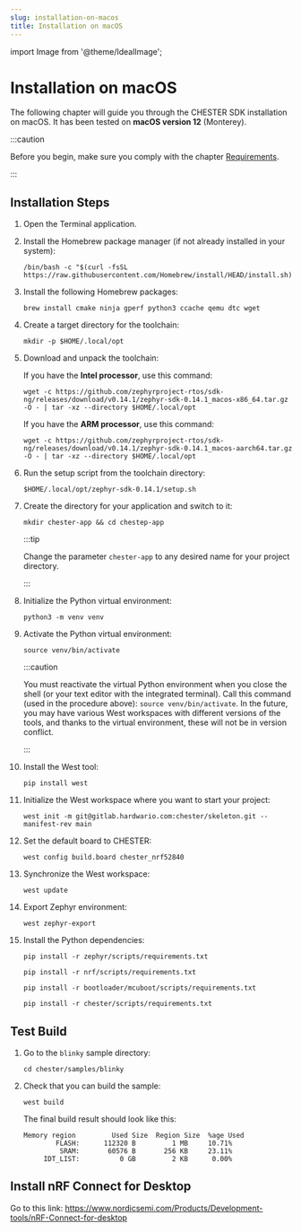 ```yaml
---
slug: installation-on-macos
title: Installation on macOS
---
```

import Image from '@theme/IdealImage';

# Installation on macOS

The following chapter will guide you through the CHESTER SDK installation on macOS. It has been tested on **macOS version 12** (Monterey).

:::caution

Before you begin, make sure you comply with the chapter [Requirements](requirements).

:::

## Installation Steps

1. Open the Terminal application.

1. Install the Homebrew package manager (if not already installed in your system):

   ```
   /bin/bash -c "$(curl -fsSL https://raw.githubusercontent.com/Homebrew/install/HEAD/install.sh)"
   ```

1. Install the following Homebrew packages:

   ```
   brew install cmake ninja gperf python3 ccache qemu dtc wget
   ```

1. Create a target directory for the toolchain:

   ```
   mkdir -p $HOME/.local/opt
   ```

1. Download and unpack the toolchain:

   If you have the **Intel processor**, use this command:

   ```
   wget -c https://github.com/zephyrproject-rtos/sdk-ng/releases/download/v0.14.1/zephyr-sdk-0.14.1_macos-x86_64.tar.gz -O - | tar -xz --directory $HOME/.local/opt
   ```

   If you have the **ARM processor**, use this command:

   ```
   wget -c https://github.com/zephyrproject-rtos/sdk-ng/releases/download/v0.14.1/zephyr-sdk-0.14.1_macos-aarch64.tar.gz -O - | tar -xz --directory $HOME/.local/opt
   ```

1. Run the setup script from the toolchain directory:

   ```
   $HOME/.local/opt/zephyr-sdk-0.14.1/setup.sh
   ```

1. Create the directory for your application and switch to it:

   ```
   mkdir chester-app && cd chestep-app
   ```

   :::tip

   Change the parameter `chester-app` to any desired name for your project directory.

   :::

1. Initialize the Python virtual environment:

   ```
   python3 -m venv venv
   ```

1. Activate the Python virtual environment:

   ```
   source venv/bin/activate
   ```

   :::caution

   You must reactivate the virtual Python environment when you close the shell (or your text editor with the integrated terminal). Call this command (used in the procedure above): `source venv/bin/activate`. In the future, you may have various West workspaces with different versions of the tools, and thanks to the virtual environment, these will not be in version conflict.

   :::

1. Install the West tool:

   ```
   pip install west
   ```

1. Initialize the West workspace where you want to start your project:

   ```
   west init -m git@gitlab.hardwario.com:chester/skeleton.git --manifest-rev main
   ```

1. Set the default board to CHESTER:

   ```
   west config build.board chester_nrf52840
   ```

1. Synchronize the West workspace:

   ```
   west update
   ```

1. Export Zephyr environment:

   ```
   west zephyr-export
   ```

1. Install the Python dependencies:

   ```
   pip install -r zephyr/scripts/requirements.txt
   ```

   ```
   pip install -r nrf/scripts/requirements.txt
   ```

   ```
   pip install -r bootloader/mcuboot/scripts/requirements.txt
   ```

   ```
   pip install -r chester/scripts/requirements.txt
   ```

## Test Build

1. Go to the `blinky` sample directory:

   ```
   cd chester/samples/blinky
   ```

1. Check that you can build the sample:

   ```
   west build
   ```

   The final build result should look like this:

   ```
   Memory region         Used Size  Region Size  %age Used
           FLASH:      112320 B         1 MB     10.71%
            SRAM:       60576 B       256 KB     23.11%
        IDT_LIST:          0 GB         2 KB      0.00%
   ```

## Install nRF Connect for Desktop

Go to this link:
https://www.nordicsemi.com/Products/Development-tools/nRF-Connect-for-desktop
